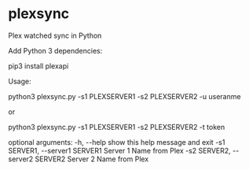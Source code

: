 # plexsync
Plex watched sync in Python

Add Python 3 dependencies:

pip3 install plexapi

Usage:

python3 plexsync.py -s1 PLEXSERVER1 -s2 PLEXSERVER2 -u useranme

or

python3 plexsync.py -s1 PLEXSERVER1 -s2 PLEXSERVER2 -t token



optional arguments:
  -h, --help            show this help message and exit
  -s1 SERVER1, --server1 SERVER1
                        Server 1 Name from Plex
  -s2 SERVER2, --server2 SERVER2
                        Server 2 Name from Plex



